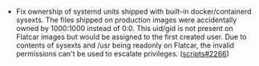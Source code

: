 - Fix ownership of systemd units shipped with built-in docker/containerd sysexts. The files shipped on production images were accidentally owned by 1000:1000 instead of 0:0. This uid/gid is not present on Flatcar images but would be assigned to the first created user. Due to contents of sysexts and /usr being readonly on Flatcar, the invalid permissions can't be used to escalate privileges. ([scripts#2266](https://github.com/flatcar/scripts/pull/2266))
